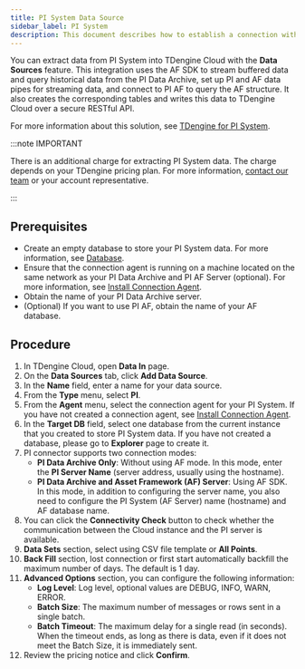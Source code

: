 ```yaml
---
title: PI System Data Source
sidebar_label: PI System
description: This document describes how to establish a connection with your PI System deployment and extract data from PI System into a TDengine Cloud instance.
---
```


You can extract data from PI System into TDengine Cloud with the **Data Sources** feature. This integration uses the AF SDK to stream buffered data and query historical data from the PI Data Archive, set up PI and AF data pipes for streaming data, and connect to PI AF to query the AF structure. It also creates the corresponding tables and writes this data to TDengine Cloud over a secure RESTful API.

For more information about this solution, see [TDengine for PI System](https://tdengine.com/pi-system/).

:::note IMPORTANT

There is an additional charge for extracting PI System data. The charge depends on your TDengine pricing plan. For more information, [contact our team](https://tdengine.com/contact/) or your account representative.

:::

## Prerequisites

- Create an empty database to store your PI System data. For more information, see [Database](../../../programming/model/#create-database).
- Ensure that the connection agent is running on a machine located on the same network as your PI Data Archive and PI AF Server (optional). For more information, see [Install Connection Agent](../install-agent/).
- Obtain the name of your PI Data Archive server.
- (Optional) If you want to use PI AF, obtain the name of your AF database.

## Procedure

1. In TDengine Cloud, open **Data In** page.
2. On the **Data Sources** tab, click **Add Data Source**.
3. In the **Name** field, enter a name for your data source.
4. From the **Type** menu, select **PI**.
5. From the **Agent** menu, select the connection agent for your PI System.
   If you have not created a connection agent, see [Install Connection Agent](../install-agent/).
6. In the **Target DB** field, select one database from the current instance that you created to store PI System data.
   If you have not created a database, please go to **Explorer** page to create it.
7. PI connector supports two connection modes:
   - **PI Data Archive Only**: Without using AF mode. In this mode, enter the **PI Server Name** (server address, usually using the hostname).
   - **PI Data Archive and Asset Framework (AF) Server**: Using AF SDK. In this mode, in addition to configuring the server name, you also need to configure the PI System (AF Server) name (hostname) and AF database name.
8. You can click the **Connectivity Check** button to check whether the communication between the Cloud instance and the PI server is available.
9. **Data Sets** section, select using CSV file template or **All Points**.
10. **Back Fill** section, lost connection or first start automatically backfill the maximum number of days. The default is 1 day.
11. **Advanced Options** section, you can configure the following information:
    - **Log Level**: Log level, optional values are DEBUG, INFO, WARN, ERROR.
    - **Batch Size**: The maximum number of messages or rows sent in a single batch.
    - **Batch Timeout**: The maximum delay for a single read (in seconds). When the timeout ends, as long as there is data, even if it does not meet the Batch Size, it is immediately sent.
12. Review the pricing notice and click **Confirm**.
